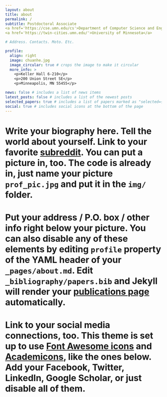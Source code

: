```yaml
---
layout: about
title: about
permalink: /
subtitle: Postdoctoral Associate
<a href='https://cse.umn.edu/cs'>Department of Computer Science and Engineering</a> 
<a href='https://twin-cities.umn.edu/'>University of Minnesota</a>

# Address. Contacts. Moto. Etc.

profile:
  align: right
  image: chuanhe.jpg
  image_circular: true # crops the image to make it circular
  more_info: >
    <p>Keller Hall 6-210</p>
    <p>200 Union Street SE</p>
    <p>Minneapolis, MN 55455</p>

news: false # includes a list of news items
latest_posts: false # includes a list of the newest posts
selected_papers: true # includes a list of papers marked as "selected={true}"
social: true # includes social icons at the bottom of the page
---
```


# Write your biography here. Tell the world about yourself. Link to your favorite [subreddit](http://reddit.com). You can put a picture in, too. The code is already in, just name your picture `prof_pic.jpg` and put it in the `img/` folder.

# Put your address / P.O. box / other info right below your picture. You can also disable any of these elements by editing `profile` property of the YAML header of your `_pages/about.md`. Edit `_bibliography/papers.bib` and Jekyll will render your [publications page](/al-folio/publications/) automatically.

# Link to your social media connections, too. This theme is set up to use [Font Awesome icons](https://fontawesome.com/) and [Academicons](https://jpswalsh.github.io/academicons/), like the ones below. Add your Facebook, Twitter, LinkedIn, Google Scholar, or just disable all of them.
